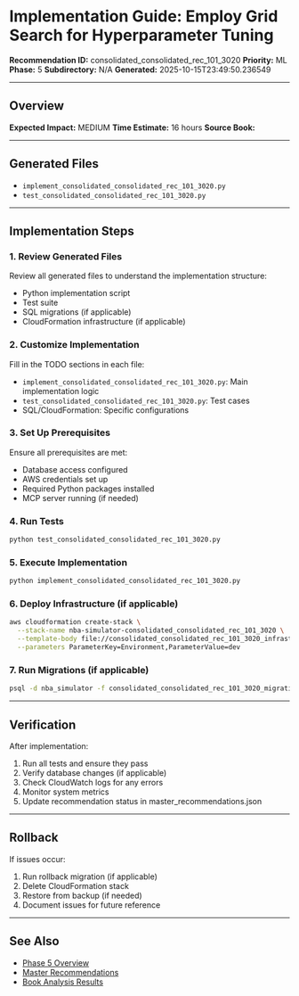 # Implementation Guide: Employ Grid Search for Hyperparameter Tuning

**Recommendation ID:** consolidated_consolidated_rec_101_3020
**Priority:** ML
**Phase:** 5
**Subdirectory:** N/A
**Generated:** 2025-10-15T23:49:50.236549

---

## Overview



**Expected Impact:** MEDIUM
**Time Estimate:** 16 hours
**Source Book:** 

---

## Generated Files

- `implement_consolidated_consolidated_rec_101_3020.py`
- `test_consolidated_consolidated_rec_101_3020.py`

---

## Implementation Steps

### 1. Review Generated Files

Review all generated files to understand the implementation structure:
- Python implementation script
- Test suite
- SQL migrations (if applicable)
- CloudFormation infrastructure (if applicable)

### 2. Customize Implementation

Fill in the TODO sections in each file:
- `implement_consolidated_consolidated_rec_101_3020.py`: Main implementation logic
- `test_consolidated_consolidated_rec_101_3020.py`: Test cases
- SQL/CloudFormation: Specific configurations

### 3. Set Up Prerequisites

Ensure all prerequisites are met:
- Database access configured
- AWS credentials set up
- Required Python packages installed
- MCP server running (if needed)

### 4. Run Tests

```bash
python test_consolidated_consolidated_rec_101_3020.py
```

### 5. Execute Implementation

```bash
python implement_consolidated_consolidated_rec_101_3020.py
```

### 6. Deploy Infrastructure (if applicable)

```bash
aws cloudformation create-stack \
  --stack-name nba-simulator-consolidated_consolidated_rec_101_3020 \
  --template-body file://consolidated_consolidated_rec_101_3020_infrastructure.yaml \
  --parameters ParameterKey=Environment,ParameterValue=dev
```

### 7. Run Migrations (if applicable)

```bash
psql -d nba_simulator -f consolidated_consolidated_rec_101_3020_migration.sql
```

---

## Verification

After implementation:
1. Run all tests and ensure they pass
2. Verify database changes (if applicable)
3. Check CloudWatch logs for any errors
4. Monitor system metrics
5. Update recommendation status in master_recommendations.json

---

## Rollback

If issues occur:
1. Run rollback migration (if applicable)
2. Delete CloudFormation stack
3. Restore from backup (if needed)
4. Document issues for future reference

---

## See Also

- [Phase 5 Overview](/Users/ryanranft/nba-simulator-aws/docs/phases/phase_5/)
- [Master Recommendations](/Users/ryanranft/nba-mcp-synthesis/analysis_results/master_recommendations.json)
- [Book Analysis Results](/Users/ryanranft/nba-mcp-synthesis/analysis_results/)
